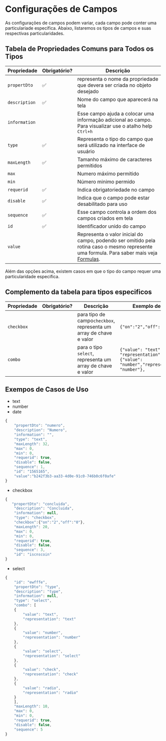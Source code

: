 # Configurações de Campos

As configurações de campos podem variar, cada campo pode conter uma particulariade especifica. Abaixo, listaremos os tipos de campos e suas respectivas particularidades.

## Tabela de Propriedades Comuns para Todos os Tipos

|Propriedade|Obrigatório?|Descrição|
|--|--|--|
|`propertDto`|✅|representa o nome da propriedade que devera ser criada no objeto desejado|
|`description`|✅|Nome do campo que aparecerá na tela|
|`information`||Esse campo ajuda a colocar uma informação adicional ao campo. Para visualizar use o atalho help `Ctrl+h`
|`type`|✅| Representa o tipo do campo que será utilizado na interface de usuário
|`maxLength`|✅|Tamanho máximo de caracteres permitidos
|`max`|| Numero máximo permitido
|`min`|| Número minimo permido
|`requerid`|✅| Indica obrigatoriedade no campo|
|`disable`|✅| Indica que o campo pode estar desabilitado para uso 
|`sequence`|✅| Esse campo controla a ordem dos campos criados em tela
|`id`|✅| Identificador unido do campo
|`value`|| Representa o valor inicial do campo, podendo ser omitido pela rotina caso o mesmo represente uma formula. Para saber mais veja [Formulas]().|

Além das opções acima, existem casos em que o tipo do campo requer uma particularidade especifica.

## Complemento da tabela para tipos especificos

|Propriedade|Obrigatório?|Descrição|Exemplo de Tipo
|--|--|--|--|
|`checkbox`||para tipo de campo`checkbox`, representa um array de chave e valor|`{"on":"2","off":"0"}`
|`combo`||para o tipo `select`,  representa um array de chave e valor| `{"value": "text", "representation": "text"},{"value": "number","representation": "number"},`

## Exempos de Casos de Uso

- text
- number
- date

```javascript
{
    "propertDto": "numero",
    "description": "Numero",
    "information": "",
    "type": "text",
    "maxLength": 32,
    "max": 0,
    "min": 0,
    "requerid": true,
    "disable": false,
    "sequence": 1,
    "id": "1565165",
    "value":"b242f3b3-aa33-4d0e-91c0-746b0c6f0afe"
}
```

- checkbox

```javascript
{
   "propertDto": "concluida",
    "description": "Concluida",
    "information": null,
    "type": "checkbox",
    "checkbox":{"on":"2","off":"0"},
    "maxLength": 20,
    "max": 0,
    "min": 0,
    "requerid": true,
    "disable": false,
    "sequence": 3,
    "id": "iscnscoin"
}
```

- select

```javascript
{
    "id": "ewfffe",
    "propertDto": "type",
    "description": "type",
    "information": null,
    "type": "select",
    "combo": [
    {
        "value": "text",
        "representation": "text"
    },
    {
        "value": "number",
        "representation": "number"
    },
    {
        "value": "select",
        "representation": "select"
    },
    {
        "value": "check",
        "representation": "check"
    },
    {
        "value": "radio",
        "representation": "radio"
    }
    ],
    "maxLength": 10,
    "max": 0,
    "min": 0,
    "requerid": true,
    "disable": false,
    "sequence": 5
}
```
